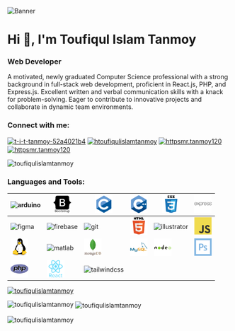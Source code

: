 ![Banner](https://i.ibb.co/j9YWLF4/Toufiqul-Profile-Banner.png)

<h1 align="left">Hi 👋, I'm Toufiqul Islam Tanmoy</h1>
<h3 align="left">Web Developer</h3>
A motivated, newly graduated Computer Science professional with a strong background in full-stack web
development, proficient in React.js, PHP, and Express.js. Excellent written and verbal communication skills with a knack
for problem-solving. Eager to contribute to innovative projects and collaborate in dynamic team environments.

<h3 align="left">Connect with me:</h3>
<p align="left">
<a href="https://www.linkedin.com/in/md-toufiqul-islam-tanmoy-52a4021b4-web-developer/" target="blank"><img align="center" src="https://raw.githubusercontent.com/rahuldkjain/github-profile-readme-generator/master/src/images/icons/Social/linked-in-alt.svg" alt="t-i-t-tanmoy-52a4021b4" height="40" width="40" /></a>
<a href="https://www.facebook.com/toufiqulislamtanmoy" target="blank"><img align="center" src="https://raw.githubusercontent.com/rahuldkjain/github-profile-readme-generator/master/src/images/icons/Social/facebook.svg" alt="htoufiqulislamtanmoy" height="40" width="40" /></a>
<a href="https://www.instagram.com/mr.tanmoy120/" target="blank"><img align="center" src="https://raw.githubusercontent.com/rahuldkjain/github-profile-readme-generator/master/src/images/icons/Social/instagram.svg" alt="httpsmr.tanmoy120" height="40" width="40" /></a>
<a href="https://toufiqulislamtanmoy.web.app/" target="blank"><img align="center" src="https://i.ibb.co/ZMCQp2y/www.png" alt="httpsmr.tanmoy120" height="40" width="40" /></a>
</p>

<p align="left"> <img src="https://komarev.com/ghpvc/?username=toufiqulislamtanmoy&label=Profile%20views&color=0e75b6&style=flat" alt="toufiqulislamtanmoy" /> </p>


<h3 align="left">Languages and Tools:</h3>

| <img src="https://cdn.worldvectorlogo.com/logos/arduino-1.svg" alt="arduino" width="40" height="40"> | <img src="https://raw.githubusercontent.com/devicons/devicon/master/icons/bootstrap/bootstrap-plain-wordmark.svg" alt="bootstrap" width="40" height="40"> | <img src="https://raw.githubusercontent.com/devicons/devicon/master/icons/c/c-original.svg" alt="c" width="40" height="40"> | <img src="https://raw.githubusercontent.com/devicons/devicon/master/icons/cplusplus/cplusplus-original.svg" alt="cplusplus" width="40" height="40"> | <img src="https://raw.githubusercontent.com/devicons/devicon/master/icons/css3/css3-original-wordmark.svg" alt="css3" width="40" height="40"> | <img src="https://raw.githubusercontent.com/devicons/devicon/master/icons/express/express-original-wordmark.svg" alt="express" width="40" height="40"> |
|---|---|---|---|---|---|
| <img src="https://www.vectorlogo.zone/logos/figma/figma-icon.svg" alt="figma" width="40" height="40"> | <img src="https://www.vectorlogo.zone/logos/firebase/firebase-icon.svg" alt="firebase" width="40" height="40"> | <img src="https://www.vectorlogo.zone/logos/git-scm/git-scm-icon.svg" alt="git" width="40" height="40"> | <img src="https://raw.githubusercontent.com/devicons/devicon/master/icons/html5/html5-original-wordmark.svg" alt="html5" width="40" height="40"> | <img src="https://www.vectorlogo.zone/logos/adobe_illustrator/adobe_illustrator-icon.svg" alt="illustrator" width="40" height="40"> | <img src="https://raw.githubusercontent.com/devicons/devicon/master/icons/javascript/javascript-original.svg" alt="javascript" width="40" height="40"> |
| <img src="https://raw.githubusercontent.com/devicons/devicon/master/icons/linux/linux-original.svg" alt="linux" width="40" height="40"> | <img src="https://upload.wikimedia.org/wikipedia/commons/2/21/Matlab_Logo.png" alt="matlab" width="40" height="40"> | <img src="https://raw.githubusercontent.com/devicons/devicon/master/icons/mongodb/mongodb-original-wordmark.svg" alt="mongodb" width="40" height="40"> | <img src="https://raw.githubusercontent.com/devicons/devicon/master/icons/mysql/mysql-original-wordmark.svg" alt="mysql" width="40" height="40"> | <img src="https://raw.githubusercontent.com/devicons/devicon/master/icons/nodejs/nodejs-original-wordmark.svg" alt="nodejs" width="40" height="40"> | <img src="https://raw.githubusercontent.com/devicons/devicon/master/icons/photoshop/photoshop-line.svg" alt="photoshop" width="40" height="40"> |
| <img src="https://raw.githubusercontent.com/devicons/devicon/master/icons/php/php-original.svg" alt="php" width="40" height="40"> | <img src="https://raw.githubusercontent.com/devicons/devicon/master/icons/react/react-original-wordmark.svg" alt="react" width="40" height="40"> | <img src="https://www.vectorlogo.zone/logos/tailwindcss/tailwindcss-icon.svg" alt="tailwindcss" width="40" height="40"> | | | |


<p align="left"> <a href="https://github.com/ryo-ma/github-profile-trophy"><img src="https://github-profile-trophy.vercel.app/?username=toufiqulislamtanmoy" alt="toufiqulislamtanmoy" /></a> </p>




<p><img align="left" src="https://github-readme-stats.vercel.app/api/top-langs?username=toufiqulislamtanmoy&show_icons=true&locale=en&layout=compact" alt="toufiqulislamtanmoy" /></p>

<p>&nbsp;<img align="center" src="https://github-readme-stats.vercel.app/api?username=toufiqulislamtanmoy&show_icons=true&locale=en" alt="toufiqulislamtanmoy" /></p>

<p><img align="center" src="https://github-readme-streak-stats.herokuapp.com/?user=toufiqulislamtanmoy&" alt="toufiqulislamtanmoy" /></p>
